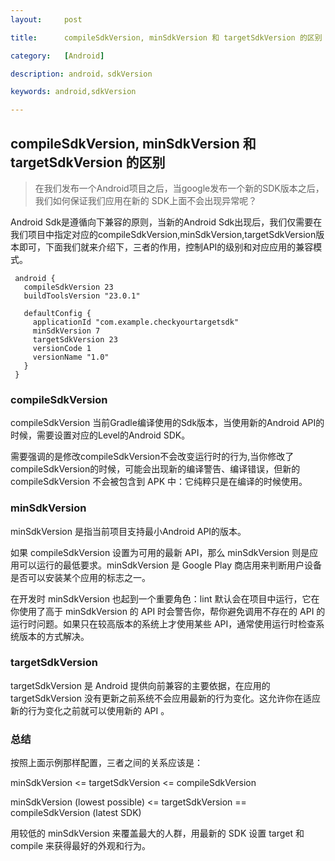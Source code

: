 ```yaml
---
layout:     post

title:      compileSdkVersion, minSdkVersion 和 targetSdkVersion 的区别

category:   [Android]

description: android，sdkVersion

keywords: android,sdkVersion

---
```


## compileSdkVersion, minSdkVersion 和 targetSdkVersion 的区别

> 在我们发布一个Android项目之后，当google发布一个新的SDK版本之后，我们如何保证我们应用在新的
  SDK上面不会出现异常呢？


Android Sdk是遵循向下兼容的原则，当新的Android Sdk出现后，我们仅需要在我们项目中指定对应的compileSdkVersion,minSdkVersion,targetSdkVersion版本即可，下面我们就来介绍下，三者的作用，控制API的级别和对应应用的兼容模式。



     android {
       compileSdkVersion 23
       buildToolsVersion "23.0.1"

       defaultConfig {
         applicationId "com.example.checkyourtargetsdk"
         minSdkVersion 7
         targetSdkVersion 23
         versionCode 1
         versionName "1.0"
       }
     }

### compileSdkVersion

compileSdkVersion 当前Gradle编译使用的Sdk版本，当使用新的Android API的时候，需要设置对应的Level的Android SDK。

需要强调的是修改compileSdkVersion不会改变运行时的行为,当你修改了compileSdkVersion的时候，可能会出现新的编译警告、编译错误，但新的 compileSdkVersion 不会被包含到 APK 中：它纯粹只是在编译的时候使用。


### minSdkVersion

minSdkVersion 是指当前项目支持最小Android API的版本。

如果 compileSdkVersion 设置为可用的最新 API，那么 minSdkVersion 则是应用可以运行的最低要求。minSdkVersion 是 Google Play 商店用来判断用户设备是否可以安装某个应用的标志之一。

在开发时 minSdkVersion 也起到一个重要角色：lint 默认会在项目中运行，它在你使用了高于 minSdkVersion  的 API 时会警告你，帮你避免调用不存在的 API 的运行时问题。如果只在较高版本的系统上才使用某些 API，通常使用运行时检查系统版本的方式解决。

### targetSdkVersion

targetSdkVersion 是 Android 提供向前兼容的主要依据，在应用的 targetSdkVersion 没有更新之前系统不会应用最新的行为变化。这允许你在适应新的行为变化之前就可以使用新的 API 。


### 总结

  按照上面示例那样配置，三者之间的关系应该是：

  minSdkVersion <= targetSdkVersion <= compileSdkVersion

  minSdkVersion (lowest possible) <= targetSdkVersion == compileSdkVersion (latest SDK)

  用较低的 minSdkVersion 来覆盖最大的人群，用最新的 SDK 设置 target 和 compile 来获得最好的外观和行为。







